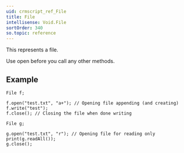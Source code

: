 ```yaml
---
uid: crmscript_ref_File
title: File
intellisense: Void.File
sortOrder: 340
so.topic: reference
---
```


This represents a file.

Use open before you call any other methods.



## Example


    File f;
    
    f.open("test.txt", "a+"); // Opening file appending (and creating)
    f.write("test");
    f.close(); // Closing the file when done writing
    
    File g;
    
    g.open("test.txt", "r"); // Opening file for reading only
    print(g.readAll());
    g.close();
